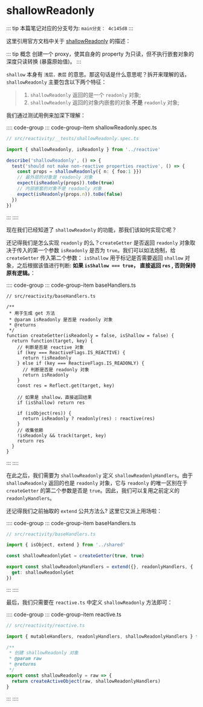 <!--
 * @Author: luhaifeng666 youzui@hotmail.com
 * @Date: 2022-06-29 17:52:33
 * @LastEditors: luhaifeng666
 * @LastEditTime: 2022-06-29 20:51:14
 * @Description: 
-->
# shallowReadonly

::: tip
本篇笔记对应的分支号为: `main分支： 4c145d8`
:::

这里引用官方文档中关于 [shallowReadonly](https://v3.cn.vuejs.org/api/basic-reactivity.html#shallowreadonly) 的描述：

::: tip 概念
创建一个 proxy，使其自身的 property 为只读，但不执行嵌套对象的深度只读转换 (暴露原始值)。
:::

`shallow` 本身有 `浅层，表层` 的意思。那这句话是什么意思呢？拆开来理解的话，`shallowReadonly` 主要包含以下两个特征：

> 1. `shallowReadonly` 返回的是一个 `readonly` 对象;
> 2. `shallowReadonly` 返回的对象内嵌套的对象 **不是** `readonly` 对象;

我们通过测试用例来加深下理解：

:::: code-group
::: code-group-item shallowReadonly.spec.ts

```ts
// src/reactivity/__tests/shallowReadonly.spec.ts

import { shallowReadonly, isReadonly } from '../reactive'

describe('shallowReadonly', () => {
  test('should not make non-reactive properties reactive', () => {
    const props = shallowReadonly({ n: { foo:1 }})
    // 最外层的对象是 readonly 对象
    expect(isReadonly(props)).toBe(true)
    // 内部嵌套的对象不是 readonly 对象
    expect(isReadonly(props.n)).toBe(false)
  })
})
```

:::
::::

现在我们已经知道了 `shallowReadonly` 的功能，那我们该如何实现它呢？

还记得我们是怎么实现 `readonly` 的么？`createGetter` 是否返回 `readonly` 对象取决于传入的第一个参数 `isReadonly` 是否为 `true`。我们可以如法炮制，给 `createGetter` 传入第二个参数： `isShallow` 用于标记是否需要返回 `shallow` 对象，之后根据该值进行判断: **如果 `isShallow === true`， 直接返回 `res` , 否则保持原有逻辑。**：

:::: code-group
::: code-group-item baseHandlers.ts

```ts{20}
// src/reactivity/baseHandlers.ts

/**
 * 用于生成 get 方法
 * @param isReadonly 是否是 readonly 对象
 * @returns 
 */
function createGetter(isReadonly = false, isShallow = false) {
  return function(target, key) {
    // 判断是否是 reactive 对象
    if (key === ReactiveFlags.IS_REACTIVE) {
      return !isReadonly
    } else if (key === ReactiveFlags.IS_READONLY) {
      // 判断是否是 readonly 对象
      return isReadonly
    }
    const res = Reflect.get(target, key)

    // 如果是 shallow，直接返回结果
    if (isShallow) return res

    if (isObject(res)) {
      return isReadonly ? readonly(res) : reactive(res)
    }
    // 收集依赖
    !isReadonly && track(target, key)
    return res
  }
}
```

:::
::::

在此之后，我们需要为 `shallowReadonly` 定义 `shallowReadonlyHandlers`。由于 `shallowReadonly` 返回的也是 `readonly` 对象，它与 `readonly` 的唯一区别在于 `createGetter` 的第二个参数是否是 `true`。因此，我们可以复用之前定义的 `readonlyHandlers`。

还记得我们之前抽取的 `extend` 公共方法么? 这里它又派上用场啦：

:::: code-group
::: code-group-item baseHandlers.ts

```ts
// src/reactivity/baseHandlers.ts

import { isObject, extend } from '../shared'

const shallowReadonlyGet = createGetter(true, true)

export const shallowReadonlyHandlers = extend({}, readonlyHandlers, {
  get: shallowReadonlyGet
})
```

:::
::::

最后，我们只需要在 `reactive.ts` 中定义 `shallowReadonly` 方法即可：

:::: code-group
::: code-group-item reactive.ts

```ts
// src/reactivity/reactive.ts

import { mutableHandlers, readonlyHandlers, shallowReadonlyHandlers } from './baseHandlers'

/**
 * 创建 shallowReadonly 对象
 * @param raw 
 * @returns 
 */
export const shallowReadonly = raw => {
  return createActiveObject(raw, shallowReadonlyHandlers)
}
```

:::
::::
